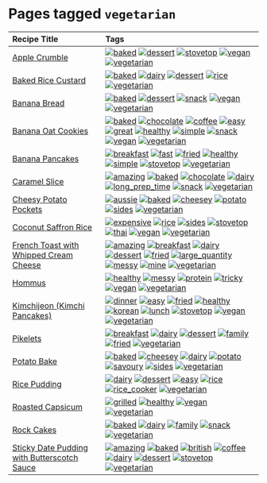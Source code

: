 # Pages tagged `vegetarian`

|Recipe Title|Tags
|:---|:---|
|[Apple Crumble](../recipes/applecrumble.md)|<a href="tags/baked.md"><img src="https://img.shields.io/badge/tag-baked-c5d714" alt="baked" /></a> <a href="tags/dessert.md"><img src="https://img.shields.io/badge/tag-dessert-84f8cf" alt="dessert" /></a> <a href="tags/stovetop.md"><img src="https://img.shields.io/badge/tag-stovetop-9bf4b7" alt="stovetop" /></a> <a href="tags/vegan.md"><img src="https://img.shields.io/badge/tag-vegan-6f4790" alt="vegan" /></a> <a href="tags/vegetarian.md"><img src="https://img.shields.io/badge/tag-vegetarian-473080" alt="vegetarian" /></a>|
|[Baked Rice Custard](../recipes/bakedricecustard.md)|<a href="tags/baked.md"><img src="https://img.shields.io/badge/tag-baked-c5d714" alt="baked" /></a> <a href="tags/dairy.md"><img src="https://img.shields.io/badge/tag-dairy-4b9e32" alt="dairy" /></a> <a href="tags/dessert.md"><img src="https://img.shields.io/badge/tag-dessert-84f8cf" alt="dessert" /></a> <a href="tags/rice.md"><img src="https://img.shields.io/badge/tag-rice-25a9f1" alt="rice" /></a> <a href="tags/vegetarian.md"><img src="https://img.shields.io/badge/tag-vegetarian-473080" alt="vegetarian" /></a>|
|[Banana Bread](../recipes/bananabread.md)|<a href="tags/baked.md"><img src="https://img.shields.io/badge/tag-baked-c5d714" alt="baked" /></a> <a href="tags/dessert.md"><img src="https://img.shields.io/badge/tag-dessert-84f8cf" alt="dessert" /></a> <a href="tags/snack.md"><img src="https://img.shields.io/badge/tag-snack-33b5de" alt="snack" /></a> <a href="tags/vegan.md"><img src="https://img.shields.io/badge/tag-vegan-6f4790" alt="vegan" /></a> <a href="tags/vegetarian.md"><img src="https://img.shields.io/badge/tag-vegetarian-473080" alt="vegetarian" /></a>|
|[Banana Oat Cookies](../recipes/bananaoatcookies.md)|<a href="tags/baked.md"><img src="https://img.shields.io/badge/tag-baked-c5d714" alt="baked" /></a> <a href="tags/chocolate.md"><img src="https://img.shields.io/badge/tag-chocolate-a168f4" alt="chocolate" /></a> <a href="tags/coffee.md"><img src="https://img.shields.io/badge/tag-coffee-e2851f" alt="coffee" /></a> <a href="tags/easy.md"><img src="https://img.shields.io/badge/tag-easy-72fcc" alt="easy" /></a> <a href="tags/great.md"><img src="https://img.shields.io/badge/tag-great-0fcaa" alt="great" /></a> <a href="tags/healthy.md"><img src="https://img.shields.io/badge/tag-healthy-7ca620" alt="healthy" /></a> <a href="tags/simple.md"><img src="https://img.shields.io/badge/tag-simple-61717a" alt="simple" /></a> <a href="tags/snack.md"><img src="https://img.shields.io/badge/tag-snack-33b5de" alt="snack" /></a> <a href="tags/vegan.md"><img src="https://img.shields.io/badge/tag-vegan-6f4790" alt="vegan" /></a> <a href="tags/vegetarian.md"><img src="https://img.shields.io/badge/tag-vegetarian-473080" alt="vegetarian" /></a>|
|[Banana Pancakes](../recipes/bananapancakes.md)|<a href="tags/breakfast.md"><img src="https://img.shields.io/badge/tag-breakfast-48e52e" alt="breakfast" /></a> <a href="tags/fast.md"><img src="https://img.shields.io/badge/tag-fast-29a3fa" alt="fast" /></a> <a href="tags/fried.md"><img src="https://img.shields.io/badge/tag-fried-379a95" alt="fried" /></a> <a href="tags/healthy.md"><img src="https://img.shields.io/badge/tag-healthy-7ca620" alt="healthy" /></a> <a href="tags/simple.md"><img src="https://img.shields.io/badge/tag-simple-61717a" alt="simple" /></a> <a href="tags/stovetop.md"><img src="https://img.shields.io/badge/tag-stovetop-9bf4b7" alt="stovetop" /></a> <a href="tags/vegetarian.md"><img src="https://img.shields.io/badge/tag-vegetarian-473080" alt="vegetarian" /></a>|
|[Caramel Slice](../recipes/caramelslice.md)|<a href="tags/amazing.md"><img src="https://img.shields.io/badge/tag-amazing-3faa68" alt="amazing" /></a> <a href="tags/baked.md"><img src="https://img.shields.io/badge/tag-baked-c5d714" alt="baked" /></a> <a href="tags/chocolate.md"><img src="https://img.shields.io/badge/tag-chocolate-a168f4" alt="chocolate" /></a> <a href="tags/dairy.md"><img src="https://img.shields.io/badge/tag-dairy-4b9e32" alt="dairy" /></a> <a href="tags/long_prep_time.md"><img src="https://img.shields.io/badge/tag-long_prep_time-786ed6" alt="long_prep_time" /></a> <a href="tags/snack.md"><img src="https://img.shields.io/badge/tag-snack-33b5de" alt="snack" /></a> <a href="tags/vegetarian.md"><img src="https://img.shields.io/badge/tag-vegetarian-473080" alt="vegetarian" /></a>|
|[Cheesy Potato Pockets](../recipes/cheesypotatopockets.md)|<a href="tags/aussie.md"><img src="https://img.shields.io/badge/tag-aussie-25d3f" alt="aussie" /></a> <a href="tags/baked.md"><img src="https://img.shields.io/badge/tag-baked-c5d714" alt="baked" /></a> <a href="tags/cheesey.md"><img src="https://img.shields.io/badge/tag-cheesey-603dc8" alt="cheesey" /></a> <a href="tags/potato.md"><img src="https://img.shields.io/badge/tag-potato-2ebd3b" alt="potato" /></a> <a href="tags/sides.md"><img src="https://img.shields.io/badge/tag-sides-12b63" alt="sides" /></a> <a href="tags/vegetarian.md"><img src="https://img.shields.io/badge/tag-vegetarian-473080" alt="vegetarian" /></a>|
|[Coconut Saffron Rice](../recipes/coconutsaffronrice.md)|<a href="tags/expensive.md"><img src="https://img.shields.io/badge/tag-expensive-5c1fef" alt="expensive" /></a> <a href="tags/rice.md"><img src="https://img.shields.io/badge/tag-rice-25a9f1" alt="rice" /></a> <a href="tags/sides.md"><img src="https://img.shields.io/badge/tag-sides-12b63" alt="sides" /></a> <a href="tags/stovetop.md"><img src="https://img.shields.io/badge/tag-stovetop-9bf4b7" alt="stovetop" /></a> <a href="tags/thai.md"><img src="https://img.shields.io/badge/tag-thai-1433c8" alt="thai" /></a> <a href="tags/vegan.md"><img src="https://img.shields.io/badge/tag-vegan-6f4790" alt="vegan" /></a> <a href="tags/vegetarian.md"><img src="https://img.shields.io/badge/tag-vegetarian-473080" alt="vegetarian" /></a>|
|[French Toast with Whipped Cream Cheese](../recipes/frenchtoastwhippedcreamcheese.md)|<a href="tags/amazing.md"><img src="https://img.shields.io/badge/tag-amazing-3faa68" alt="amazing" /></a> <a href="tags/breakfast.md"><img src="https://img.shields.io/badge/tag-breakfast-48e52e" alt="breakfast" /></a> <a href="tags/dairy.md"><img src="https://img.shields.io/badge/tag-dairy-4b9e32" alt="dairy" /></a> <a href="tags/dessert.md"><img src="https://img.shields.io/badge/tag-dessert-84f8cf" alt="dessert" /></a> <a href="tags/fried.md"><img src="https://img.shields.io/badge/tag-fried-379a95" alt="fried" /></a> <a href="tags/large_quantity.md"><img src="https://img.shields.io/badge/tag-large_quantity-424c13" alt="large_quantity" /></a> <a href="tags/messy.md"><img src="https://img.shields.io/badge/tag-messy-8ce6fc" alt="messy" /></a> <a href="tags/mine.md"><img src="https://img.shields.io/badge/tag-mine-9ab3df" alt="mine" /></a> <a href="tags/vegetarian.md"><img src="https://img.shields.io/badge/tag-vegetarian-473080" alt="vegetarian" /></a>|
|[Hommus](../recipes/hommus.md)|<a href="tags/healthy.md"><img src="https://img.shields.io/badge/tag-healthy-7ca620" alt="healthy" /></a> <a href="tags/messy.md"><img src="https://img.shields.io/badge/tag-messy-8ce6fc" alt="messy" /></a> <a href="tags/protein.md"><img src="https://img.shields.io/badge/tag-protein-b6c680" alt="protein" /></a> <a href="tags/tricky.md"><img src="https://img.shields.io/badge/tag-tricky-b62aa6" alt="tricky" /></a> <a href="tags/vegan.md"><img src="https://img.shields.io/badge/tag-vegan-6f4790" alt="vegan" /></a> <a href="tags/vegetarian.md"><img src="https://img.shields.io/badge/tag-vegetarian-473080" alt="vegetarian" /></a>|
|[Kimchijeon (Kimchi Pancakes)](../recipes/kimchipancakes.md)|<a href="tags/dinner.md"><img src="https://img.shields.io/badge/tag-dinner-945e60" alt="dinner" /></a> <a href="tags/easy.md"><img src="https://img.shields.io/badge/tag-easy-72fcc" alt="easy" /></a> <a href="tags/fried.md"><img src="https://img.shields.io/badge/tag-fried-379a95" alt="fried" /></a> <a href="tags/healthy.md"><img src="https://img.shields.io/badge/tag-healthy-7ca620" alt="healthy" /></a> <a href="tags/korean.md"><img src="https://img.shields.io/badge/tag-korean-4e6ea" alt="korean" /></a> <a href="tags/lunch.md"><img src="https://img.shields.io/badge/tag-lunch-be57aa" alt="lunch" /></a> <a href="tags/stovetop.md"><img src="https://img.shields.io/badge/tag-stovetop-9bf4b7" alt="stovetop" /></a> <a href="tags/vegan.md"><img src="https://img.shields.io/badge/tag-vegan-6f4790" alt="vegan" /></a> <a href="tags/vegetarian.md"><img src="https://img.shields.io/badge/tag-vegetarian-473080" alt="vegetarian" /></a>|
|[Pikelets](../recipes/pikelets.md)|<a href="tags/breakfast.md"><img src="https://img.shields.io/badge/tag-breakfast-48e52e" alt="breakfast" /></a> <a href="tags/dairy.md"><img src="https://img.shields.io/badge/tag-dairy-4b9e32" alt="dairy" /></a> <a href="tags/dessert.md"><img src="https://img.shields.io/badge/tag-dessert-84f8cf" alt="dessert" /></a> <a href="tags/family.md"><img src="https://img.shields.io/badge/tag-family-f05668" alt="family" /></a> <a href="tags/fried.md"><img src="https://img.shields.io/badge/tag-fried-379a95" alt="fried" /></a> <a href="tags/vegetarian.md"><img src="https://img.shields.io/badge/tag-vegetarian-473080" alt="vegetarian" /></a>|
|[Potato Bake](../recipes/potatobake.md)|<a href="tags/baked.md"><img src="https://img.shields.io/badge/tag-baked-c5d714" alt="baked" /></a> <a href="tags/cheesey.md"><img src="https://img.shields.io/badge/tag-cheesey-603dc8" alt="cheesey" /></a> <a href="tags/dairy.md"><img src="https://img.shields.io/badge/tag-dairy-4b9e32" alt="dairy" /></a> <a href="tags/potato.md"><img src="https://img.shields.io/badge/tag-potato-2ebd3b" alt="potato" /></a> <a href="tags/savoury.md"><img src="https://img.shields.io/badge/tag-savoury-8f457a" alt="savoury" /></a> <a href="tags/sides.md"><img src="https://img.shields.io/badge/tag-sides-12b63" alt="sides" /></a> <a href="tags/vegetarian.md"><img src="https://img.shields.io/badge/tag-vegetarian-473080" alt="vegetarian" /></a>|
|[Rice Pudding](../recipes/ricepudding.md)|<a href="tags/dairy.md"><img src="https://img.shields.io/badge/tag-dairy-4b9e32" alt="dairy" /></a> <a href="tags/dessert.md"><img src="https://img.shields.io/badge/tag-dessert-84f8cf" alt="dessert" /></a> <a href="tags/easy.md"><img src="https://img.shields.io/badge/tag-easy-72fcc" alt="easy" /></a> <a href="tags/rice.md"><img src="https://img.shields.io/badge/tag-rice-25a9f1" alt="rice" /></a> <a href="tags/rice_cooker.md"><img src="https://img.shields.io/badge/tag-rice_cooker-f6b493" alt="rice_cooker" /></a> <a href="tags/vegetarian.md"><img src="https://img.shields.io/badge/tag-vegetarian-473080" alt="vegetarian" /></a>|
|[Roasted Capsicum](../recipes/roastedcapsicum.md)|<a href="tags/grilled.md"><img src="https://img.shields.io/badge/tag-grilled-b7439e" alt="grilled" /></a> <a href="tags/healthy.md"><img src="https://img.shields.io/badge/tag-healthy-7ca620" alt="healthy" /></a> <a href="tags/vegan.md"><img src="https://img.shields.io/badge/tag-vegan-6f4790" alt="vegan" /></a> <a href="tags/vegetarian.md"><img src="https://img.shields.io/badge/tag-vegetarian-473080" alt="vegetarian" /></a>|
|[Rock Cakes](../recipes/rockcakes.md)|<a href="tags/baked.md"><img src="https://img.shields.io/badge/tag-baked-c5d714" alt="baked" /></a> <a href="tags/dairy.md"><img src="https://img.shields.io/badge/tag-dairy-4b9e32" alt="dairy" /></a> <a href="tags/family.md"><img src="https://img.shields.io/badge/tag-family-f05668" alt="family" /></a> <a href="tags/snack.md"><img src="https://img.shields.io/badge/tag-snack-33b5de" alt="snack" /></a> <a href="tags/vegetarian.md"><img src="https://img.shields.io/badge/tag-vegetarian-473080" alt="vegetarian" /></a>|
|[Sticky Date Pudding with Butterscotch Sauce](../recipes/stickydatepuddingwithbutterscotchsauce.md)|<a href="tags/amazing.md"><img src="https://img.shields.io/badge/tag-amazing-3faa68" alt="amazing" /></a> <a href="tags/baked.md"><img src="https://img.shields.io/badge/tag-baked-c5d714" alt="baked" /></a> <a href="tags/british.md"><img src="https://img.shields.io/badge/tag-british-c6d429" alt="british" /></a> <a href="tags/coffee.md"><img src="https://img.shields.io/badge/tag-coffee-e2851f" alt="coffee" /></a> <a href="tags/dairy.md"><img src="https://img.shields.io/badge/tag-dairy-4b9e32" alt="dairy" /></a> <a href="tags/dessert.md"><img src="https://img.shields.io/badge/tag-dessert-84f8cf" alt="dessert" /></a> <a href="tags/stovetop.md"><img src="https://img.shields.io/badge/tag-stovetop-9bf4b7" alt="stovetop" /></a> <a href="tags/vegetarian.md"><img src="https://img.shields.io/badge/tag-vegetarian-473080" alt="vegetarian" /></a>|